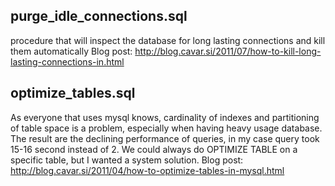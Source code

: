 purge_idle_connections.sql
------------------------------------------------------------
procedure that will inspect the database for long lasting connections and kill them automatically
Blog post: http://blog.cavar.si/2011/07/how-to-kill-long-lasting-connections-in.html


optimize_tables.sql
-----------------------------------------------------------
As everyone that uses mysql knows, cardinality of indexes and partitioning of table space is a problem, especially when having heavy usage database. The result are the declining performance of queries, in my case query took 15-16 second instead of 2. We could always do OPTIMIZE TABLE on a specific table, but I wanted a system solution.
Blog post: http://blog.cavar.si/2011/04/how-to-optimize-tables-in-mysql.html

